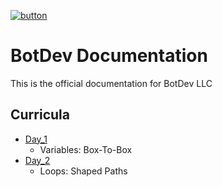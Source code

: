 [![button](https://raw.githubusercontent.com/BotDevLLC/BotDevCurriculum/master/Pictures/back_button.png)](https://github.com/BotDevLLC/BotDevCurriculum/blob/master/readme.md)

# BotDev Documentation

This is the official documentation for BotDev LLC

## Curricula

- [Day_1](https://github.com/BotDevLLC/BotDevCurriculum/blob/master/Curriculum/Week_3/Day_1/Programming_Variables.md)
    -  Variables: Box-To-Box
- [Day_2](https://github.com/BotDevLLC/BotDevCurriculum/blob/master/Curriculum/Week_3/Day_2/Programming_Loops_Shaped_Paths.md)
    - Loops: Shaped Paths

